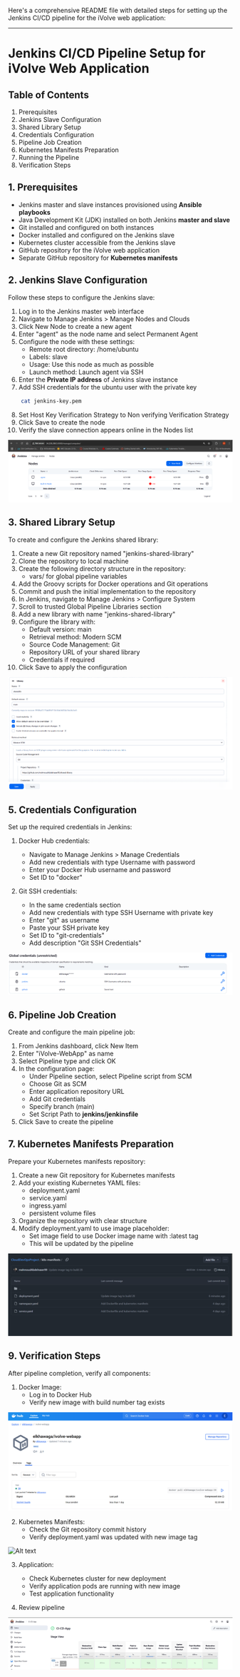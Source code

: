 Here's a comprehensive README file with detailed steps for setting up the Jenkins CI/CD pipeline for the iVolve web application:

---

# Jenkins CI/CD Pipeline Setup for iVolve Web Application

## Table of Contents
1. Prerequisites
2. Jenkins Slave Configuration
3. Shared Library Setup
5. Credentials Configuration
6. Pipeline Job Creation
7. Kubernetes Manifests Preparation
8. Running the Pipeline
9. Verification Steps

## 1. Prerequisites

- Jenkins master and slave instances provisioned using **Ansible playbooks**
- Java Development Kit (JDK) installed on both Jenkins **master and slave**
- Git installed and configured on both instances
- Docker installed and configured on the Jenkins slave
- Kubernetes cluster accessible from the Jenkins slave
- GitHub repository for the iVolve web application
- Separate GitHub repository for **Kubernetes manifests**

## 2. Jenkins Slave Configuration

Follow these steps to configure the Jenkins slave:

1. Log in to the Jenkins master web interface
2. Navigate to Manage Jenkins > Manage Nodes and Clouds
3. Click New Node to create a new agent
4. Enter "agent" as the node name and select Permanent Agent
5. Configure the node with these settings:
   - Remote root directory: /home/ubuntu
   - Labels: slave
   - Usage: Use this node as much as possible
   - Launch method: Launch agent via SSH
6. Enter the **Private IP address** of Jenkins slave instance
7. Add SSH credentials for the ubuntu user with the private key
```bash
    cat jenkins-key.pem
```
8. Set Host Key Verification Strategy to Non verifying Verification Strategy
9. Click Save to create the node
10. Verify the slave connection appears online in the Nodes list

![Alt text](assets/pic1.png)

## 3. Shared Library Setup

To create and configure the Jenkins shared library:

1. Create a new Git repository named "jenkins-shared-library"
2. Clone the repository to  local machine
3. Create the following directory structure in the repository:
   - vars/ for global pipeline variables
4. Add the Groovy scripts for Docker operations and Git operations
5. Commit and push the initial implementation to the repository
6. In Jenkins, navigate to Manage Jenkins > Configure System
7. Scroll to trusted Global Pipeline Libraries section
8. Add a new library with name "jenkins-shared-library"
9. Configure the library with:
   - Default version: main
   - Retrieval method: Modern SCM
   - Source Code Management: Git
   - Repository URL of your shared library
   - Credentials if required
10. Click Save to apply the configuration

![Alt text](assets/pic2.png)


## 5. Credentials Configuration

Set up the required credentials in Jenkins:

1. Docker Hub credentials:
   - Navigate to Manage Jenkins > Manage Credentials
   - Add new credentials with type Username with password
   - Enter your Docker Hub username and password
   - Set ID to "docker"

2. Git SSH credentials:
   - In the same credentials section
   - Add new credentials with type SSH Username with private key
   - Enter "git" as username
   - Paste your SSH private key
   - Set ID to "git-credentials"
   - Add description "Git SSH Credentials"

![Alt text](assets/pic6.png)

## 6. Pipeline Job Creation

Create and configure the main pipeline job:

1. From Jenkins dashboard, click New Item
2. Enter "iVolve-WebApp" as name
3. Select Pipeline type and click OK
4. In the configuration page:
   - Under Pipeline section, select Pipeline script from SCM
   - Choose Git as SCM
   - Enter application repository URL
   - Add Git credentials 
   - Specify branch (main)
   - Set Script Path to **jenkins/jenkinsfile**
5. Click Save to create the pipeline

## 7. Kubernetes Manifests Preparation

Prepare your Kubernetes manifests repository:

1. Create a new Git repository for Kubernetes manifests
2. Add your existing Kubernetes YAML files:
   - deployment.yaml
   - service.yaml
   - ingress.yaml
   - persistent volume files
3. Organize the repository with clear structure
4. Modify deployment.yaml to use image placeholder:
   - Set image field to use  Docker image name with :latest tag
   - This will be updated by the pipeline

![Alt text](assets/pic7.png)


## 9. Verification Steps

After pipeline completion, verify all components:

1. Docker Image:
   - Log in to Docker Hub
   - Verify new image with build number tag exists

![Alt text](assets/pic8.png)

2. Kubernetes Manifests:
   - Check the Git repository commit history
   - Verify deployment.yaml was updated with new image tag

![Alt text](assets/pic12.png)

3. Application:
   - Check Kubernetes cluster for new deployment
   - Verify application pods are running with new image
   - Test application functionality

4. Review pipeline

![Alt text](assets/pic11.png)


